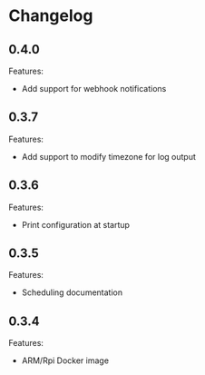 # Changelog

## 0.4.0

Features:
  - Add support for webhook notifications
  
## 0.3.7

Features:
  - Add support to modify timezone for log output

## 0.3.6

Features:
  - Print configuration at startup

## 0.3.5

Features:
  - Scheduling documentation

## 0.3.4

Features:
  - ARM/Rpi Docker image
